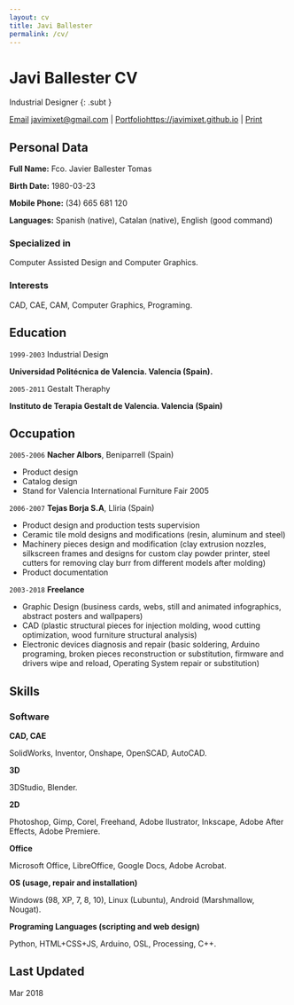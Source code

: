 ```yaml
---
layout: cv
title: Javi Ballester
permalink: /cv/
---
```


# Javi Ballester CV

Industrial Designer
{: .subt }

<div id="webaddress">
<a class="screen" href="mailto:javimixet@gmail.com">Email</a> <a class="print" href="mailto:javimixet@gmail.com">javimixet@gmail.com</a> | <a class="screen" href="{{ site.baseurl }}/">Portfolio</a><a class="print" href="{{ site.baseurl }}/">https://javimixet.github.io</a><span class="screen"> | </span><a class="screen" href="javascript:window.print()">Print</a>
</div>


## Personal Data

__Full Name:__ Fco. Javier Ballester Tomas

__Birth Date:__ 1980-03-23

__Mobile Phone:__ (34) 665 681 120

__Languages:__ Spanish (native), Catalan (native), English (good command)
 

### Specialized in

Computer Assisted Design and Computer Graphics.


### Interests

CAD, CAE, CAM, Computer Graphics, Programing.


## Education

`1999-2003`
Industrial Design

__Universidad Politécnica de Valencia. Valencia (Spain).__

`2005-2011`
Gestalt Theraphy

__Instituto de Terapia Gestalt de Valencia. Valencia (Spain)__


## Occupation

`2005-2006`
__Nacher Albors__, Beniparrell (Spain)

- Product design
- Catalog design
- Stand for Valencia International Furniture Fair 2005

`2006-2007`
__Tejas Borja S.A__, Lliria (Spain)

- Product design and production tests supervision
- Ceramic tile mold designs and modifications (resin, aluminum and steel)
- Machinery pieces design and modification (clay extrusion nozzles, silkscreen frames and designs for custom clay powder printer, steel cutters for removing clay burr from different models after molding)
- Product documentation

`2003-2018`
__Freelance__

- Graphic Design (business cards, webs, still and animated infographics, abstract posters and wallpapers)
- CAD (plastic structural pieces for injection molding, wood cutting optimization, wood furniture structural analysis)
- Electronic devices diagnosis and repair (basic soldering, Arduino programing, broken pieces reconstruction or substitution, firmware and drivers wipe and reload, Operating System repair or substitution)

## Skills
### Software

__CAD, CAE__

SolidWorks, Inventor, Onshape, OpenSCAD, AutoCAD.

__3D__

3DStudio, Blender.

__2D__
 
Photoshop, Gimp, Corel, Freehand, Adobe Ilustrator, Inkscape, Adobe After Effects, Adobe Premiere.

__Office__
 
Microsoft Office, LibreOffice, Google Docs, Adobe Acrobat.

__OS (usage, repair and installation)__
 
Windows (98, XP, 7, 8, 10), Linux (Lubuntu), Android (Marshmallow, Nougat).

__Programing Languages (scripting and web design)__
 
Python, HTML+CSS+JS, Arduino, OSL, Processing, C++.


## Last Updated

Mar 2018